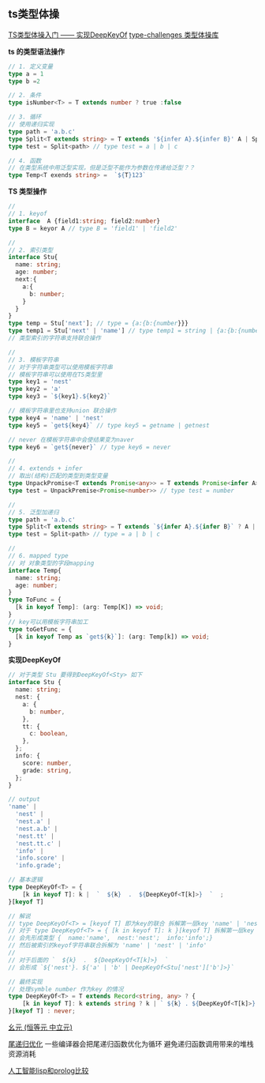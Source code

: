 ## ts类型体操
[TS类型体操入门 —— 实现DeepKeyOf](https://zhuanlan.zhihu.com/p/471779034)
[type-challenges 类型体操库](https://github.com/type-challenges/type-challenges/blob/main/README.md)


**ts 的类型语法操作**
```ts
// 1. 定义变量
type a = 1
type b =2

// 2. 条件
type isNumber<T> = T extends number ? true :false

// 3. 循环
// 使用递归实现
type path = 'a.b.c'
type Split<T extends string> = T extends '${infer A}.${infer B}' A | Split<B> : T
type test = Split<path> // type test = a | b | c

// 4. 函数
// 在类型系统中用泛型实现，但是泛型不能作为参数在传递给泛型？？
type Temp<T exends string> =  `${T}123`
```

**TS 类型操作**
```ts
//
// 1. keyof
interface  A {field1:string; field2:number}
type B = keyor A // type B = 'field1' | 'field2'

//
// 2. 索引类型
interface Stu{
  name: string;
  age: number;
  next:{
    a:{
      b: number;
    }
  }
}
type temp = Stu['next']; // type = {a:{b:{number}}}
type temp1 = Stu['next' | 'name'] // type temp1 = string | {a:{b:{number}}}
// 类型索引的字符串支持联合操作

//
// 3. 模板字符串
// 对于字符串类型可以使用模板字符串
// 模板字符串可以使用在TS类型里
type key1 = 'nest'
type key2 = 'a'
type key3 = `${key1}.${key2}`

// 模板字符串里也支持union 联合操作
type key4 = 'name' | 'nest'
type key5 = `get${key4}` // type key5 = getname | getnest

// never 在模板字符串中会使结果变为naver
type key6 = `get${never}` // type key6 = never

//
// 4. extends + infer
// 取出(结构)匹配的类型到类型变量
type UnpackPromise<T extends Promise<any>> = T extends Promise<infer A> ? A : naver
type test = UnpackPremise<Promise<number>> // type test = number

// 
// 5. 泛型加递归
type path = 'a.b.c'
type Split<T extends string> = T extends `${infer A}.${infer B}` ? A | Split<B> : T;
type test = Split<path> // type = a | b | c

// 
// 6. mapped type
// 对 对象类型的字段mapping
interface Temp{
  name: string;
  age: number;
}
type ToFunc = {
  [k in keyof Temp]: (arg: Temp[K]) => void;
}
// key可以用模板字符串加工
type toGetFunc = {
  [k in keyof Temp as `get${k}`]: (arg: Temp[k]) => void;
}
```

**实现DeepKeyOf**  
```ts
// 对于类型 Stu 要得到DeepKeyOf<Sty> 如下
interface Stu {
  name: string;
  nest: {
    a: {
      b: number,
    },
    tt: {
      c: boolean,
    },
  };
  info: {
    score: number,
    grade: string,
  };
}

// output
'name' |
  'nest' |
  'nest.a' |
  'nest.a.b' |
  'nest.tt' |
  'nest.tt.c' |
  'info' |
  'info.score' |
  'info.grade';

// 基本逻辑
type DeepKeyOf<T> = {
    [k in keyof T]: k |  `  ${k}  .  ${DeepKeyOf<T[k]>}  `  ;
}[keyof T]

// 解说
// type DeepKeyOf<T> = [keyof T] 即为key的联合 拆解第一层key 'name' | 'nest' | 'info'
// 对于 type DeepKeyOf<T> = { [k in keyof T]: k }[keyof T] 拆解第一层key
// 会先形成类型 {  name:'name',  nest:'nest';  info:'info';}
// 然后被索引的keyof字符串联合拆解为 'name' | 'nest' | 'info'
//
// 对于后面的 `  ${k}  .  ${DeepKeyOf<T[k]>}  `
// 会形成 `${'nest'}. ${'a' | 'b' | DeepKeyOf<Stu['nest']['b']>}`

// 最终实现
// 处理symble number 作为key 的情况
type DeepKeyOf<T> = T extends Record<string, any> ? {
    [k in keyof T]: k extends string ? k | ` ${k} . ${DeepKeyOf<T[k]>} `  : never ;
}[keyof T] : never;
```

[幺元 (恒等元 中立元)](https://zh.wikipedia.org/zh-cn/%E5%96%AE%E4%BD%8D%E5%85%83)

[尾递归优化](https://zhuanlan.zhihu.com/p/24305359)
一些编译器会把尾递归函数优化为循环 避免递归函数调用带来的堆栈资源消耗

[人工智能lisp和prolog比较](https://blog.csdn.net/fdbvm/article/details/84937970)